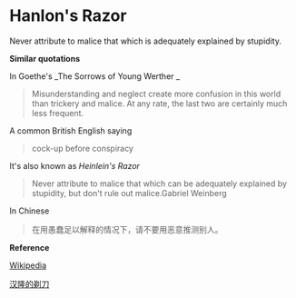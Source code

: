 # Hanlon's Razor

Never attribute to malice that which is adequately explained by stupidity.

**Similar quotations**

In Goethe's _The Sorrows of Young Werther _

> Misunderstanding and neglect create more confusion in this world than trickery and malice. At any rate, the last two are certainly much less frequent.

A common British English saying

> cock-up before conspiracy

It's also known as _Heinlein's Razor_

> Never attribute to malice that which can be adequately explained by stupidity, but don't rule out malice.Gabriel Weinberg

In Chinese

> 在用愚蠢足以解释的情况下，请不要用恶意推测别人。

**Reference**

[Wikipedia](https://www.wikiwand.com/en/Hanlon's_razor)

[汉隆的剃刀](https://www.wikiwand.com/zh-hans/汉隆的剃刀) 

